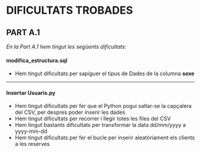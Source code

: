 # DIFICULTATS TROBADES
  
## PART A.1


  
*En la Part A.1 hem tingut les següents dificultats:*
  

  
  
 
  
  #### modifica_estructura.sql
  - Hem tingut dificultats per sapiguer el tipus de Dades de la columna **sexe**
  
  ***
    
  #### Insertar Usuaris.py
  - Hem tingut dificultats per fer que el Python pogui saltar-se la capçalera del CSV, per despres poder inserir les dades
  - Hem tingut dificultats per recorrer i llegir totes les files del CSV
  - Hem tingut bastants dificultats per transformar la data dd/mm/yyyy a yyyy-mm-dd
  - Hem tingut dificultats per fer el bucle per inserir aleatòriament els clients a les reserves
  

